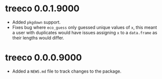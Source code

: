 # treeco 0.0.1.9000

* Added `pkgdown` support.
* Fixes bug where `eco_guess` only guessed unique values of `x`, this meant a 
user with duplicates would have issues assigning `x` to a `data.frame` as their lengths would differ.

# treeco 0.0.0.9000

* Added a `NEWS.md` file to track changes to the package.
